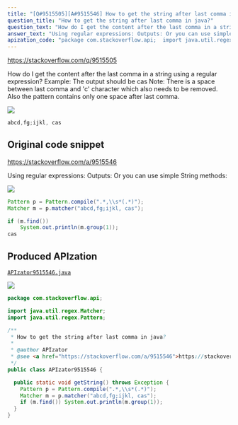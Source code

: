 ```yaml
---
title: "[Q#9515505][A#9515546] How to get the string after last comma in java?"
question_title: "How to get the string after last comma in java?"
question_text: "How do I get the content after the last comma in a string using a regular expression? Example: The output should be cas Note: There is a space between last comma and 'c' character  which also needs to be removed.  Also the pattern contains only one space after last comma."
answer_text: "Using regular expressions: Outputs: Or you can use simple String methods:"
apization_code: "package com.stackoverflow.api;  import java.util.regex.Matcher; import java.util.regex.Pattern;  /**  * How to get the string after last comma in java?  *  * @author APIzator  * @see <a href=\"https://stackoverflow.com/a/9515546\">https://stackoverflow.com/a/9515546</a>  */ public class APIzator9515546 {    public static void getString() throws Exception {     Pattern p = Pattern.compile(\".*,\\\\s*(.*)\");     Matcher m = p.matcher(\"abcd,fg;ijkl, cas\");     if (m.find()) System.out.println(m.group(1));   } }"
---
```


https://stackoverflow.com/q/9515505

How do I get the content after the last comma in a string using a regular expression?
Example:
The output should be cas
Note: There is a space between last comma and &#x27;c&#x27; character  which also needs to be removed. 
Also the pattern contains only one space after last comma.


<div class="code-logo"><img src="/stackoverflow.png" /></div>

```java
abcd,fg;ijkl, cas
```


## Original code snippet

https://stackoverflow.com/a/9515546

Using regular expressions:
Outputs:
Or you can use simple String methods:

<div class="code-logo"><img src="/stackoverflow.png" /></div>

```java
Pattern p = Pattern.compile(".*,\\s*(.*)");
Matcher m = p.matcher("abcd,fg;ijkl, cas");

if (m.find())
    System.out.println(m.group(1));
cas
```

## Produced APIzation

[`APIzator9515546.java`](https://github.com/pasqualesalza/apization-temp/raw/main/data/search/APIzator9515546.java)

<div class="code-logo"><img src="/apizator.png" /></div>

```java
package com.stackoverflow.api;

import java.util.regex.Matcher;
import java.util.regex.Pattern;

/**
 * How to get the string after last comma in java?
 *
 * @author APIzator
 * @see <a href="https://stackoverflow.com/a/9515546">https://stackoverflow.com/a/9515546</a>
 */
public class APIzator9515546 {

  public static void getString() throws Exception {
    Pattern p = Pattern.compile(".*,\\s*(.*)");
    Matcher m = p.matcher("abcd,fg;ijkl, cas");
    if (m.find()) System.out.println(m.group(1));
  }
}

```